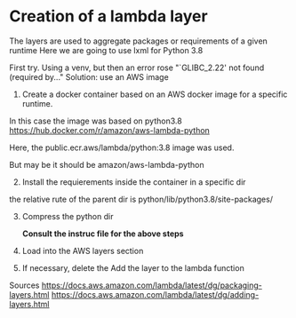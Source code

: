# Creation of a lambda layer
The layers are used to aggregate packages or requirements of a given runtime
Here we are going to use lxml for Python 3.8

First try. 
Using a venv, but then an error rose
"`GLIBC_2.22' not found (required by..."
Solution: use an AWS image
1. Create a docker container based on an AWS docker image for a specific runtime. 

In this case the image was based on python3.8
https://hub.docker.com/r/amazon/aws-lambda-python

Here, the public.ecr.aws/lambda/python:3.8 image was used. 

But may be it should be amazon/aws-lambda-python

2. Install the requierements inside the container in a specific dir

the relative rute of the parent dir is python/lib/python3.8/site-packages/

3. Compress the python dir

    **Consult the instruc file for the above steps**

4. Load into the AWS layers section

5. If necessary, delete the Add the layer to the lambda function


Sources
https://docs.aws.amazon.com/lambda/latest/dg/packaging-layers.html
https://docs.aws.amazon.com/lambda/latest/dg/adding-layers.html
 
    